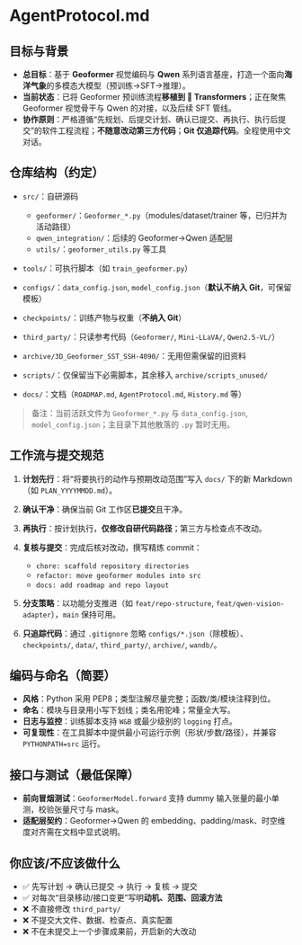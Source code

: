 # AgentProtocol.md

## 目标与背景

* **总目标**：基于 **Geoformer** 视觉编码与 **Qwen** 系列语言基座，打造一个面向**海洋气象**的多模态大模型（预训练→SFT→推理）。
* **当前状态**：已将 Geoformer 预训练流程**移植到 🤗 Transformers**；正在聚焦 Geoformer 视觉骨干与 Qwen 的对接，以及后续 SFT 管线。
* **协作原则**：严格遵循“先规划、后提交计划、确认已提交、再执行、执行后提交”的软件工程流程；**不随意改动第三方代码**；**Git 仅追踪代码**。全程使用中文对话。

## 仓库结构（约定）

* `src/`：自研源码

  * `geoformer/`：`Geoformer_*.py`（modules/dataset/trainer 等，已归并为活动路径）
  * `qwen_integration/`：后续的 Geoformer→Qwen 适配层
  * `utils/`：`geoformer_utils.py` 等工具
* `tools/`：可执行脚本（如 `train_geoformer.py`）
* `configs/`：`data_config.json`, `model_config.json`（**默认不纳入 Git**，可保留模板）
* `checkpoints/`：训练产物与权重（**不纳入 Git**）
* `third_party/`：只读参考代码（`Geoformer/`, `Mini-LLaVA/`, `Qwen2.5-VL/`）
* `archive/3D_Geoformer_SST_SSH-4090/`：无用但需保留的旧资料
* `scripts/`：仅保留当下必需脚本，其余移入 `archive/scripts_unused/`
* `docs/`：文档（`ROADMAP.md`, `AgentProtocol.md`, `History.md` 等）

> 备注：当前活跃文件为 `Geoformer_*.py` 与 `data_config.json`, `model_config.json`；主目录下其他散落的 `.py` 暂时无用。

## 工作流与提交规范

1. **计划先行**：将“将要执行的动作与预期改动范围”写入 `docs/` 下的新 Markdown（如 `PLAN_YYYYMMDD.md`）。
2. **确认干净**：确保当前 Git 工作区**已提交**且干净。
3. **再执行**：按计划执行，**仅修改自研代码路径**；第三方与检查点不改动。
4. **复核与提交**：完成后核对改动，撰写精炼 commit：

   * `chore: scaffold repository directories`
   * `refactor: move geoformer modules into src`
   * `docs: add roadmap and repo layout`
5. **分支策略**：以功能分支推进（如 `feat/repo-structure`, `feat/qwen-vision-adapter`），`main` 保持可用。
6. **只追踪代码**：通过 `.gitignore` 忽略 `configs/*.json`（除模板）、`checkpoints/`, `data/`, `third_party/`, `archive/`, `wandb/`。

## 编码与命名（简要）

* **风格**：Python 采用 PEP8；类型注解尽量完整；函数/类/模块注释到位。
* **命名**：模块与目录用小写下划线；类名用驼峰；常量全大写。
* **日志与监控**：训练脚本支持 `W&B` 或最少级别的 `logging` 打点。
* **可复现性**：在工具脚本中提供最小可运行示例（形状/步数/路径），并兼容 `PYTHONPATH=src` 运行。

## 接口与测试（最低保障）

* **前向冒烟测试**：`GeoformerModel.forward` 支持 dummy 输入张量的最小单测，校验张量尺寸与 mask。
* **适配层契约**：Geoformer→Qwen 的 embedding、padding/mask、时空维度对齐需在文档中显式说明。

## 你应该/不应该做什么

* ✅ 先写计划 → 确认已提交 → 执行 → 复核 → 提交
* ✅ 对每次“目录移动/接口变更”写明**动机、范围、回滚方法**
* ❌ 不直接修改 `third_party/`
* ❌ 不提交大文件、数据、检查点、真实配置
* ❌ 不在未提交上一个步骤成果前，开启新的大改动